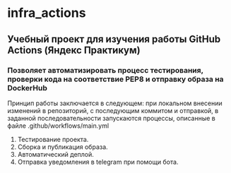 # infra_actions
## Учебный проект для изучения работы GitHub Actions (Яндекс Практикум)
### Позволяет автоматизировать процесс тестирования, проверки кода на соответствие PEP8 и отправку образа на DockerHub
Принцип работы заключается в следующем: при локальном внесении изменений в репозиторий, с последующим коммитом и отправкой, в заданной последовательности запускаются процессы, описанные в файле .github/workflows/main.yml <br>
1. Тестирование проекта. <br>
2. Сборка и публикация образа. <br>
3. Автоматический деплой. <br>
4. Отправка уведомления в telegram при помощи бота. <br>
